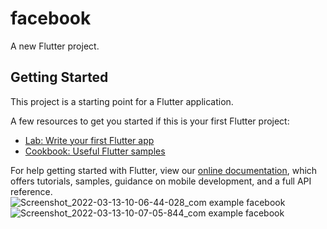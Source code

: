 # facebook

A new Flutter project.

## Getting Started

This project is a starting point for a Flutter application.

A few resources to get you started if this is your first Flutter project:

- [Lab: Write your first Flutter app](https://flutter.dev/docs/get-started/codelab)
- [Cookbook: Useful Flutter samples](https://flutter.dev/docs/cookbook)

For help getting started with Flutter, view our
[online documentation](https://flutter.dev/docs), which offers tutorials,
samples, guidance on mobile development, and a full API reference.
![Screenshot_2022-03-13-10-06-44-028_com example facebook](https://user-images.githubusercontent.com/95268085/158045605-cc801337-6f30-43f3-bcb8-de95d015de1f.jpg)
![Screenshot_2022-03-13-10-07-05-844_com example facebook](https://user-images.githubusercontent.com/95268085/158045607-93affe5d-9cb7-4ce5-af0f-58d6b3aedd5c.jpg)

